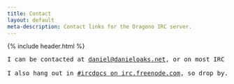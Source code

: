 ```yaml
---
title: Contact
layout: default
meta-description: Contact links for the Oragono IRC server.
---
```

{% include header.html %}

<pre>
I can be contacted at <a href="mailto:daniel@danieloaks.net">daniel@danieloaks.net</a>, or on most IRC networks as either  dan-  or  dan_

I also hang out in <a href="ircs://irc.freenode.net:6697/#ircdocs">#ircdocs on irc.freenode.com</a>, so drop by.
</pre>